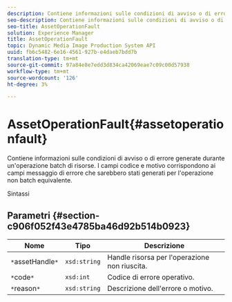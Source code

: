```yaml
---
description: Contiene informazioni sulle condizioni di avviso o di errore generate durante un'operazione batch di risorse. I campi codice e motivo corrispondono ai campi messaggio di errore che sarebbero stati generati per l'operazione non batch equivalente.
seo-description: Contiene informazioni sulle condizioni di avviso o di errore generate durante un'operazione batch di risorse. I campi codice e motivo corrispondono ai campi messaggio di errore che sarebbero stati generati per l'operazione non batch equivalente.
seo-title: AssetOperationFault
solution: Experience Manager
title: AssetOperationFault
topic: Dynamic Media Image Production System API
uuid: fb6c5482-6e16-4561-927b-e4daeb7bdd7b
translation-type: tm+mt
source-git-commit: 97a84e8e7edd3d834ca42069eae7c09c00d57938
workflow-type: tm+mt
source-wordcount: '126'
ht-degree: 3%

---
```



# AssetOperationFault{#assetoperationfault}

Contiene informazioni sulle condizioni di avviso o di errore generate durante un&#39;operazione batch di risorse. I campi codice e motivo corrispondono ai campi messaggio di errore che sarebbero stati generati per l&#39;operazione non batch equivalente.

Sintassi

## Parametri {#section-c906f052f43e4785ba46d92b514b0923}

| Nome | Tipo | Descrizione |
|---|---|---|
| `*`assetHandle`*` | `xsd:string` | Handle risorsa per l&#39;operazione non riuscita. |
| `*`code`*` | `xsd:int` | Codice di errore operativo. |
| `*`reason`*` | `xsd:string` | Descrizione dell&#39;errore o motivo. |

